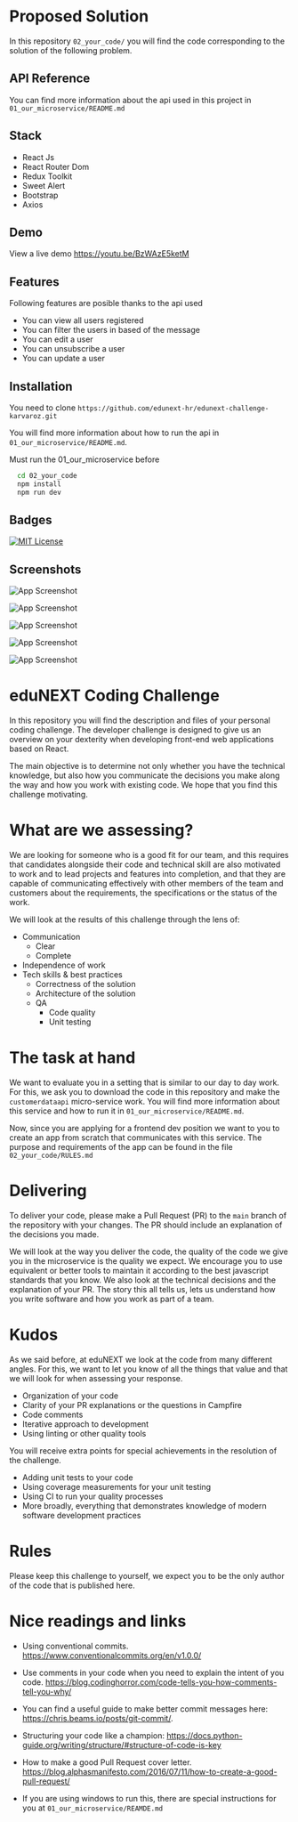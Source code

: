 # Proposed Solution

In this repository `02_your_code/` you will find the code corresponding to the solution of the following problem.

## API Reference

You can find more information about the api used in this project in `01_our_microservice/README.md`

## Stack

- React Js
- React Router Dom
- Redux Toolkit
- Sweet Alert
- Bootstrap
- Axios

## Demo

View a live demo https://youtu.be/BzWAzE5ketM

## Features

Following features are posible thanks to the api used

- You can view all users registered
- You can filter the users in based of the message
- You can edit a user
- You can unsubscribe a user
- You can update a user

## Installation

You need to clone `https://github.com/edunext-hr/edunext-challenge-karvaroz.git`

You will find more information about how to run the api in `01_our_microservice/README.md`.

Must run the 01_our_microservice before

```bash
  cd 02_your_code
  npm install
  npm run dev
```

## Badges

[![MIT License](https://img.shields.io/badge/License-MIT-green.svg)](https://choosealicense.com/licenses/mit/)

## Screenshots

![App Screenshot](https://res.cloudinary.com/karvaroz/image/upload/v1681861919/challenge-edunext/1_jnsiiv.png)

![App Screenshot](https://res.cloudinary.com/karvaroz/image/upload/v1681861919/challenge-edunext/5_gcazlq.png)

![App Screenshot](https://res.cloudinary.com/karvaroz/image/upload/v1681861919/challenge-edunext/3_otp5ee.png)

![App Screenshot](https://res.cloudinary.com/karvaroz/image/upload/v1681861919/challenge-edunext/4_dx4ulv.png)

![App Screenshot](https://res.cloudinary.com/karvaroz/image/upload/v1681861919/challenge-edunext/2_bf6hft.png)

# eduNEXT Coding Challenge

In this repository you will find the description and files of your personal coding challenge.
The developer challenge is designed to give us an overview on your dexterity when developing front-end web applications based on React.

The main objective is to determine not only whether you have the technical knowledge, but also how you communicate the decisions you make along the way and how you work with existing code. We hope that you find this challenge motivating.

# What are we assessing?

We are looking for someone who is a good fit for our team, and this requires that candidates alongside their code and technical skill are also motivated to work and to lead projects and features into completion, and that they are capable of communicating effectively with other members of the team and customers about the requirements, the specifications or the status of the work.

We will look at the results of this challenge through the lens of:

- Communication
  - Clear
  - Complete
- Independence of work
- Tech skills & best practices
  - Correctness of the solution
  - Architecture of the solution
  - QA
    - Code quality
    - Unit testing

# The task at hand

We want to evaluate you in a setting that is similar to our day to day work. For this, we ask you to download the code in this repository and make the `customerdataapi` micro-service work. You will find more information about this service and how to run it in `01_our_microservice/README.md`.

Now, since you are applying for a frontend dev position we want to you to create an app from scratch that communicates with this service. The purpose and requirements of the app can be found in the file `02_your_code/RULES.md`

# Delivering

To deliver your code, please make a Pull Request (PR) to the `main` branch of the repository with your changes. The PR should include an explanation of the decisions you made.

We will look at the way you deliver the code, the quality of the code we give you in the microservice is the quality we expect. We encourage you to use equivalent or better tools to maintain it according to the best javascript standards that you know. We also look at the technical decisions and the explanation of your PR. The story this all tells us, lets us understand how you write software and how you work as part of a team.

# Kudos

As we said before, at eduNEXT we look at the code from many different angles. For this, we want to let you know of all the things that value and that we will look for when assessing your response.

- Organization of your code
- Clarity of your PR explanations or the questions in Campfire
- Code comments
- Iterative approach to development
- Using linting or other quality tools

You will receive extra points for special achievements in the resolution of the challenge.

- Adding unit tests to your code
- Using coverage measurements for your unit testing
- Using CI to run your quality processes
- More broadly, everything that demonstrates knowledge of modern software development practices

# Rules

Please keep this challenge to yourself, we expect you to be the only author of the code that is published here.

# Nice readings and links

- Using conventional commits. https://www.conventionalcommits.org/en/v1.0.0/

- Use comments in your code when you need to explain the intent of you code.
  https://blog.codinghorror.com/code-tells-you-how-comments-tell-you-why/

- You can find a useful guide to make better commit messages here: https://chris.beams.io/posts/git-commit/.

- Structuring your code like a champion: https://docs.python-guide.org/writing/structure/#structure-of-code-is-key

- How to make a good Pull Request cover letter. https://blog.alphasmanifesto.com/2016/07/11/how-to-create-a-good-pull-request/

- If you are using windows to run this, there are special instructions for you at `01_our_microservice/REAMDE.md`
